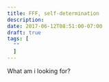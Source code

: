 ```yaml
---
title: FFF, self-determination
description:
date: 2017-06-12T08:51:00-07:00
draft: true
tags: [
  ""
  ]
---
```


What am i looking for?